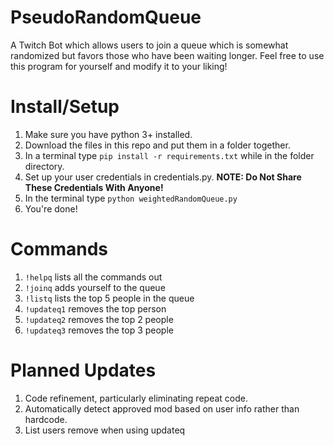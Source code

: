 # PseudoRandomQueue
A Twitch Bot which allows users to join a queue which is somewhat randomized but favors those who have been waiting longer. Feel free to use this program for yourself and modify it to your liking!

# Install/Setup

1. Make sure you have python 3+ installed.
2. Download the files in this repo and put them in a folder together.
3. In a terminal type ``pip install -r requirements.txt`` while in the folder directory.
4. Set up your user credentials in credentials.py. **NOTE: Do Not Share These Credentials With Anyone!**
5. In the terminal type `python weightedRandomQueue.py`
6. You're done!

# Commands
1. ``!helpq`` lists all the commands out
2. ``!joinq`` adds yourself to the queue
3. ``!listq`` lists the top 5 people in the queue
4. ``!updateq1`` removes the top person
5. ``!updateq2`` removes the top 2 people
6. ``!updateq3`` removes the top 3 people

# Planned Updates
1. Code refinement, particularly eliminating repeat code.
2. Automatically detect approved mod based on user info rather than hardcode.
3. List users remove when using updateq
